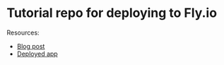 # Tutorial repo for deploying to Fly.io

Resources:
 - [Blog post](https://dev.to/willydouhard/how-to-deploy-your-chainlit-app-to-flyio-38ja)
 - [Deployed app](https://summer-pond-3349.fly.dev/)